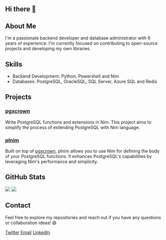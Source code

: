 ## Hi there 👋

## About Me
I'm a passionate backend developer and database administrator with 6 years of experience. I'm currently focused on contributing to open-source projects and developing my own libraries.

## Skills
*  Backend Development: Python, Powershell and Nim
*  Databases: PostgreSQL, OracleSQL, SQL Server, Azure SQL and Redis

## Projects
### [pgxcrown](https://github.com/luisacosta828/pgxcrown)
Write PostgreSQL functions and extensions in Nim. This project aims to simplify the process of extending PostgreSQL with Nim language.
### [plnim](https://github.com/luisacosta828/plnim)
Built on top of [pgxcrown](https://github.com/luisacosta828/pgxcrown), plnim allows you to use Nim for defining the body of your PostgreSQL functions. It enhances PostgreSQL's capabilities by leveraging Nim's performance and simplicity.

## GitHub Stats

![](https://github-readme-stats.vercel.app/api?username=luisacosta828&show_icons=true&theme=ambient_gradient&show=reviews,discussions_started,discussions_answered,prs_merged,prs_merged_percentage)
![](https://github-profile-trophy.vercel.app/?username=luisacosta828&row=3&column=3)

## Contact 
Feel free to explore my repositories and reach out if you have any questions or collaboration ideas! 😄

[Twitter](https://x.com/xbyteslean)
[Email](mailto:luisacosta828@gmail.com)
[LinkedIn](https://www.linkedin.com/in/luis-acosta828/)
